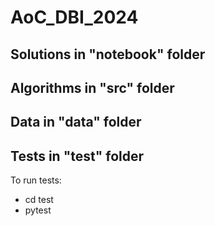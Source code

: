 # AoC_DBI_2024

## Solutions in "notebook" folder

## Algorithms in "src" folder

## Data in "data" folder

## Tests in "test" folder
To run tests:
- cd test
- pytest